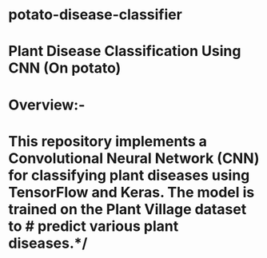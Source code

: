# potato-disease-classifier

# Plant Disease Classification Using CNN (On potato)

# Overview:-

# This repository implements a Convolutional Neural Network (CNN) for classifying plant diseases using TensorFlow and Keras. The model is trained on the Plant Village dataset to # predict various plant diseases.*/
